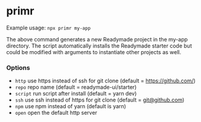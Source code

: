 # primr

Example usage: `npx primr my-app`

The above command generates a new Readymade project in the my-app directory. The script automatically installs the Readymade starter code but could be modified with arguments to instantiate other projects as well.

### Options

- `http` use https instead of ssh for git clone (default = https://github.com/)
- `repo` repo name (default = readymade-ui/starter)
- `script` run script after install (default = yarn dev)
- `ssh` use ssh instead of https for git clone (default = git@github.com)
- `npm` use npm instead of yarn (default is yarn)
- `open` open the default http server

